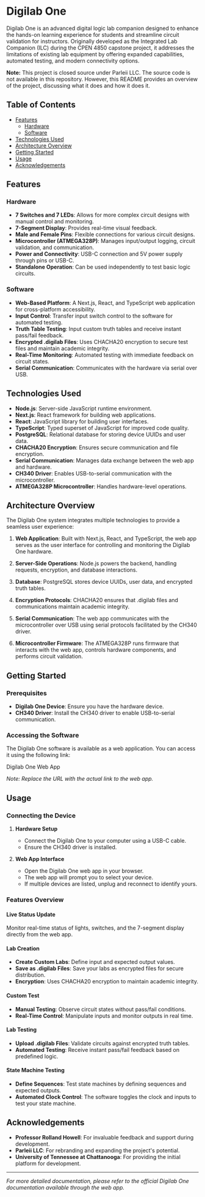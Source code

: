 Digilab One
===========

Digilab One is an advanced digital logic lab companion designed to enhance the hands-on learning experience for students and streamline circuit validation for instructors. Originally developed as the Integrated Lab Companion (ILC) during the CPEN 4850 capstone project, it addresses the limitations of existing lab equipment by offering expanded capabilities, automated testing, and modern connectivity options.

**Note:** This project is closed source under Parleii LLC. The source code is not available in this repository. However, this README provides an overview of the project, discussing what it does and how it does it.

Table of Contents
-----------------

-   [Features](#features)
    -   [Hardware](#hardware)
    -   [Software](#software)
-   [Technologies Used](#technologies-used)
-   [Architecture Overview](#architecture-overview)
-   [Getting Started](#getting-started)
-   [Usage](#usage)
-   [Acknowledgements](#acknowledgements)

Features
--------

### Hardware

-   **7 Switches and 7 LEDs**: Allows for more complex circuit designs with manual control and monitoring.
-   **7-Segment Display**: Provides real-time visual feedback.
-   **Male and Female Pins**: Flexible connections for various circuit designs.
-   **Microcontroller (ATMEGA328P)**: Manages input/output logging, circuit validation, and communication.
-   **Power and Connectivity**: USB-C connection and 5V power supply through pins or USB-C.
-   **Standalone Operation**: Can be used independently to test basic logic circuits.

### Software

-   **Web-Based Platform**: A Next.js, React, and TypeScript web application for cross-platform accessibility.
-   **Input Control**: Transfer input switch control to the software for automated testing.
-   **Truth Table Testing**: Input custom truth tables and receive instant pass/fail feedback.
-   **Encrypted .digilab Files**: Uses CHACHA20 encryption to secure test files and maintain academic integrity.
-   **Real-Time Monitoring**: Automated testing with immediate feedback on circuit states.
-   **Serial Communication**: Communicates with the hardware via serial over USB.

Technologies Used
-----------------

-   **Node.js**: Server-side JavaScript runtime environment.
-   **Next.js**: React framework for building web applications.
-   **React**: JavaScript library for building user interfaces.
-   **TypeScript**: Typed superset of JavaScript for improved code quality.
-   **PostgreSQL**: Relational database for storing device UUIDs and user data.
-   **CHACHA20 Encryption**: Ensures secure communication and file encryption.
-   **Serial Communication**: Manages data exchange between the web app and hardware.
-   **CH340 Driver**: Enables USB-to-serial communication with the microcontroller.
-   **ATMEGA328P Microcontroller**: Handles hardware-level operations.

Architecture Overview
---------------------

The Digilab One system integrates multiple technologies to provide a seamless user experience:

1.  **Web Application**: Built with Next.js, React, and TypeScript, the web app serves as the user interface for controlling and monitoring the Digilab One hardware.

2.  **Server-Side Operations**: Node.js powers the backend, handling requests, encryption, and database interactions.

3.  **Database**: PostgreSQL stores device UUIDs, user data, and encrypted truth tables.

4.  **Encryption Protocols**: CHACHA20 ensures that .digilab files and communications maintain academic integrity.

5.  **Serial Communication**: The web app communicates with the microcontroller over USB using serial protocols facilitated by the CH340 driver.

6.  **Microcontroller Firmware**: The ATMEGA328P runs firmware that interacts with the web app, controls hardware components, and performs circuit validation.

<!-- ## Technology Flowchart Below is a simplified flowchart illustrating the interaction between different components: 1. **User Interface (Web App)** - Built with React and Next.js - Communicates with the backend server and hardware 2. **Backend Server** - Runs on Node.js - Handles encryption, database operations, and API endpoints 3. **Database (PostgreSQL)** - Stores device UUIDs, user data, and encrypted files 4. **Hardware Communication** - Uses serial communication over USB via CH340 driver - Interacts with the ATMEGA328P microcontroller 5. **Encryption Layer** - Utilizes CHACHA20 for secure file encryption and communication *Note: Since the project is closed source, specific implementation details are not disclosed.* -->

Getting Started
---------------

### Prerequisites

-   **Digilab One Device**: Ensure you have the hardware device.
-   **CH340 Driver**: Install the CH340 driver to enable USB-to-serial communication.

### Accessing the Software

The Digilab One software is available as a web application. You can access it using the following link:

Digilab One Web App

*Note: Replace the URL with the actual link to the web app.*

Usage
-----

### Connecting the Device

1.  **Hardware Setup**

    -   Connect the Digilab One to your computer using a USB-C cable.
    -   Ensure the CH340 driver is installed.
2.  **Web App Interface**

    -   Open the Digilab One web app in your browser.
    -   The web app will prompt you to select your device.
    -   If multiple devices are listed, unplug and reconnect to identify yours.

### Features Overview

#### Live Status Update

Monitor real-time status of lights, switches, and the 7-segment display directly from the web app.

#### Lab Creation

-   **Create Custom Labs**: Define input and expected output values.
-   **Save as .digilab Files**: Save your labs as encrypted files for secure distribution.
-   **Encryption**: Uses CHACHA20 encryption to maintain academic integrity.

#### Custom Test

-   **Manual Testing**: Observe circuit states without pass/fail conditions.
-   **Real-Time Control**: Manipulate inputs and monitor outputs in real time.

#### Lab Testing

-   **Upload .digilab Files**: Validate circuits against encrypted truth tables.
-   **Automated Testing**: Receive instant pass/fail feedback based on predefined logic.

#### State Machine Testing

-   **Define Sequences**: Test state machines by defining sequences and expected outputs.
-   **Automated Clock Control**: The software toggles the clock and inputs to test your state machine.

Acknowledgements
----------------

-   **Professor Rolland Howell**: For invaluable feedback and support during development.
-   **Parleii LLC**: For rebranding and expanding the project's potential.
-   **University of Tennessee at Chattanooga**: For providing the initial platform for development.

* * * * *

*For more detailed documentation, please refer to the official Digilab One documentation available through the web app.*
